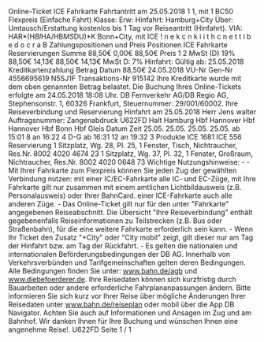 Online-Ticket ICE Fahrkarte Fahrtantritt am 25.05.2018 1 1, mit 1 BC50 Flexpreis (Einfache Fahrt) Klasse: Erw: Hinfahrt: Hamburg+City Über: Umtausch/Erstattung kostenlos bis 1 Tag vor Reiseantritt (Hinfahrt). VIA: HAR*(H*BI*HA/HB*MS*DU)*K Bonn+City, mit ICE ! n e k c n k i i t h c n e t t i b e d o c r a B Zahlungspositionen und Preis Positionen ICE Fahrkarte Reservierungen Summe 88,50€ 0,00€ 88,50€ Preis 1 2 MwSt (D) 19% 88,50€ 14,13€ 88,50€ 14,13€ MwSt D: 7% Hinfahrt: Gültig ab: 25.05.2018 Kreditkartenzahlung Betrag Datum 88,50€ 24.05.2018 VU-Nr Gen-Nr 4556695619 N5SJ1F Transaktions-Nr 915142 Ihre Kreditkarte wurde mit dem oben genannten Betrag belastet. Die Buchung Ihres Online-Tickets erfolgte am 24.05.2018 18:08 Uhr. DB Fernverkehr AG/DB Regio AG, Stephensonstr. 1, 60326 Frankfurt, Steuernummer: 29/001/60002. Ihre Reiseverbindung und Reservierung Hinfahrt am 25.05.2018 Herr Jens walter Auftragsnummer: Zangenabdruck U622FD Halt Hamburg Hbf Hannover Hbf Hannover Hbf Bonn Hbf Gleis Datum Zeit 25.05. 25.05. 25.05. 25.05. ab 15:01 8 an 16:22 4 D-G ab 16:31 12 an 19:32 3 Produkte ICE 1681 ICE 556 Reservierung 1 Sitzplatz, Wg. 28, Pl. 25, 1 Fenster, Tisch, Nichtraucher, Res.Nr. 8002 4020 4674 23 1 Sitzplatz, Wg. 37, Pl. 32, 1 Fenster, Großraum, Nichtraucher, Res.Nr. 8002 4020 0648 73 Wichtige Nutzungshinweise: - - Mit Ihrer Fahrkarte zum Flexpreis können Sie jeden Zug der gewählten Verbindung nutzen: mit einer IC/EC-Fahrkarte alle IC- und EC-Züge, mit Ihre Fahrkarte gilt nur zusammen mit einem amtlichen Lichtbildausweis (z.B. Personalausweis) oder Ihrer BahnCard. einer ICE-Fahrkarte auch alle anderen Züge. - Das Online-Ticket gilt nur für den unter "Fahrkarte" angegebenen Reiseabschnitt. Die Übersicht "Ihre Reiseverbindung" enthält gegebenenfalls Reiseinformationen zu Teilstrecken (z.B. Bus oder Straßenbahn), für die eine weitere Fahrkarte erforderlich sein kann. - Wenn Ihr Ticket den Zusatz "+City" oder "City mobil" zeigt, gilt dieser nur am Tag der Hinfahrt bzw. am Tag der Rückfahrt. - Es gelten die nationalen und internationalen Beförderungsbedingungen der DB AG. Innerhalb von Verkehrsverbünden und Tarifgemeinschaften gelten deren Bedingungen. Alle Bedingungen finden Sie unter: www.bahn.de/agb und www.diebefoerderer.de. Ihre Reisedaten können sich kurzfristig durch Bauarbeiten oder andere erforderliche Fahrplananpassungen ändern. Bitte informieren Sie sich kurz vor Ihrer Reise über mögliche Änderungen Ihrer Reisedaten unter www.bahn.de/reiseplan oder mobil über die App DB Navigator. Achten Sie auch auf Informationen und Ansagen im Zug und am Bahnhof. Wir danken Ihnen für Ihre Buchung und wünschen Ihnen eine angenehme Reise!. U622FD Seite 1 / 1